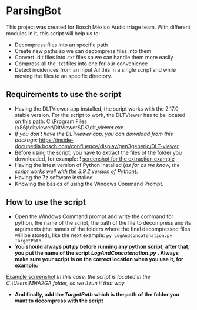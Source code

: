 # ParsingBot

This project was created for Bosch México Audio triage team. With different modules in it, this script will help us to:

- Decompress files into an specific path
- Create new paths so we can decompress files into them
- Convert .dlt files into .txt files so we can handle them more easily
- Compress all the .txt files into one for our convenience
- Detect incidences from an input
All this in a single script and while moving the files to an specific directory.

## Requirements to use the script

- Having the DLTViewer app installed, the script works with the 2.17.0 stable version. For the script to work, the DLTViewer has to be located on this path: C:\Program Files (x86)\dltviewer\DltViewerSDK\dlt_viewer.exe
- *If you don´t have the DLTviewer app, you can download from this package:*  https://inside-docupedia.bosch.com/confluence/display/gen3generic/DLT-viewer
- Before using the script, you have to extract the files of the folder you downloaded, for example:
! [screenshot for the extraction example](C:\Users\MNA2GA\Documents\ParsingBot\exampleScreenshot_1.jpg)
__
- Having the latest version of Python installed (*as far as we know, the script works well with the 3.9.2 version of Python*).
- Having the 7z software installed
- Knowing the basics of using the Windows Command Prompt.

## How to use the script

- Open the Windows Command prompt and write the command for python, the name of the script, the path of the file to decompress and its arguments (the names of the folders where the final decompressed files will be stored), like the next example:
 `py LogAndConcatenation.py TargetPath`
- **You should always put _py_ before running any python script, after that, you put the name of the script _LogAndConcatenation.py_ . Always make sure your script is on the correct location when you use it, for example:**

[Example screenshot](C:\Users\MNA2GA\Documents\ParsingBot\consoleScreenshot.jpg)
_In this case, the script is located in the C:\Users\MNA2GA folder, so we'll run it that way_

- **And finally, add the _TargetPath_ which is the path of the folder you want to decompress with the script**
 
 

